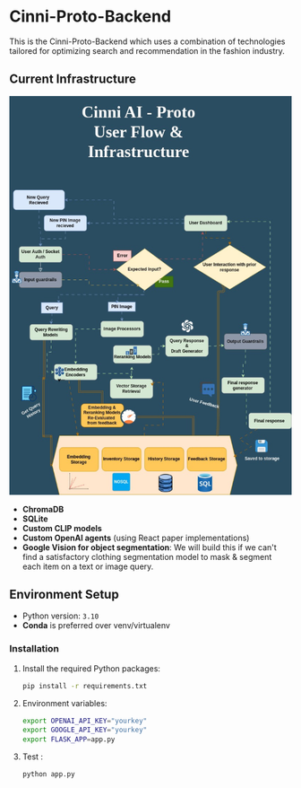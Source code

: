 # Cinni-Proto-Backend

This is the Cinni-Proto-Backend which uses a combination of technologies tailored for optimizing search and recommendation in the fashion industry.

## Current Infrastructure
![Cinni Flow](/cinni-flow.jpg)

- **ChromaDB**
- **SQLite**
- **Custom CLIP models**
- **Custom OpenAI agents** (using React paper implementations)
- **Google Vision for object segmentation**: We will build this if we can't find a satisfactory clothing segmentation model to mask & segment each item on a text or image query.

## Environment Setup

- Python version: `3.10`
- **Conda** is preferred over venv/virtualenv

### Installation

1. Install the required Python packages:
   ```sh
   pip install -r requirements.txt

2. Environment variables:
   ```sh
   export OPENAI_API_KEY="yourkey"
   export GOOGLE_API_KEY="yourkey"
   export FLASK_APP=app.py

3. Test :
   ```sh
   python app.py

